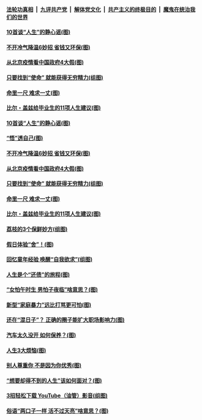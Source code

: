 ####  [法轮功真相](../../../../basic/blob/master/README.md?t=06231231) &nbsp;|&nbsp; [九评共产党](../../../../9ping.md/blob/master/README.md?t=06231231) &nbsp;|&nbsp; [解体党文化](../../../../jtdwh.md/blob/master/README.md?t=06231231)  &nbsp;|&nbsp; [共产主义的终极目的](../../../../gczydzjmd.md/blob/master/README.md?t=06231231) &nbsp;|&nbsp; [魔鬼在统治我们的世界](../../../../mgztzwmdsj.md/blob/master/README.md?t=06231231) 

#### [10首谈“人生”的静心谣(图)](../pages/p8/936965.md?t=06231231) 

#### [不开冷气降温6妙招 省钱又环保(图)](../pages/p8/937329.md?t=06231231) 

#### [从北京疫情看中国政府4大假(图)](../pages/p8/937196.md?t=06231231) 

#### [只要找到“使命” 就能获得无穷精力(组图)](../pages/p8/937159.md?t=06231231) 

#### [命里一尺 难求一丈(图)](../pages/p8/936782.md?t=06231231) 

#### [比尔・盖兹给毕业生的11项人生建议(图)](../pages/p8/936231.md?t=06231231) 

#### [10首谈“人生”的静心谣(图)](../pages/p8/936965.md?t=06231231) 

#### [“悟”透自己(图)](../pages/p8/936972.md?t=06231231) 

#### [不开冷气降温6妙招 省钱又环保(图)](../pages/p8/937329.md?t=06231231) 

#### [从北京疫情看中国政府4大假(图)](../pages/p8/937196.md?t=06231231) 

#### [只要找到“使命” 就能获得无穷精力(组图)](../pages/p8/937159.md?t=06231231) 

#### [命里一尺 难求一丈(图)](../pages/p8/936782.md?t=06231231) 

#### [比尔・盖兹给毕业生的11项人生建议(图)](../pages/p8/936231.md?t=06231231) 

#### [荔枝的3个保鲜妙方(组图)](../pages/p8/936950.md?t=06231231) 

#### [假日体验“舍”！(图)](../pages/p8/937183.md?t=06231231) 

#### [回忆童年经验 唤醒“自我欲求”(组图)](../pages/p8/937082.md?t=06231231) 

#### [人生是个“还债”的旅程(图)](../pages/p8/936768.md?t=06231231) 

#### [“女怕午时生 男怕子夜临”啥意思？(图)](../pages/p8/937081.md?t=06231231) 

#### [新型“家庭暴力”远比打骂更可怕(图)](../pages/p8/936230.md?t=06231231) 

#### [还在“混日子”？ 正确的圈子能扩大职场影响力(图)](../pages/p8/937049.md?t=06231231) 

#### [汽车太久没开 如何保养？(图)](../pages/p8/937035.md?t=06231231) 

#### [人生3大烦恼(图)](../pages/p8/936959.md?t=06231231) 

#### [别人尊重你 不是因为你优秀(图)](../pages/p8/936253.md?t=06231231) 

#### [“想要却得不到的人生”该如何面对？(图)](../pages/p8/936933.md?t=06231231) 

#### [3招轻松下载 YouTube（油管）影音(组图)](../pages/p8/936922.md?t=06231231) 

#### [俗语“两口子一样 活不过天亮”啥意思？(图)](../pages/p8/936917.md?t=06231231) 

